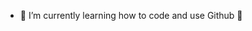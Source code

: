 
- 🌱 I’m currently learning how to code and use Github 🙂

<!---
danysusahne/danysusahne is a ✨ special ✨ repository because its `README.md` (this file) appears on your GitHub profile.
You can click the Preview link to take a look at your changes.
--->
